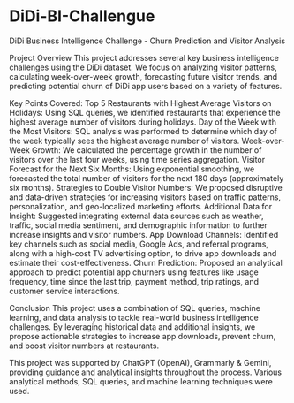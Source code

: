 # DiDi-BI-Challengue

DiDi Business Intelligence Challenge - Churn Prediction and Visitor Analysis

Project Overview
This project addresses several key business intelligence challenges using the DiDi dataset. We focus on analyzing visitor patterns, calculating week-over-week growth, forecasting future visitor trends, and predicting potential churn of DiDi app users based on a variety of features.

Key Points Covered:
Top 5 Restaurants with Highest Average Visitors on Holidays: Using SQL queries, we identified restaurants that experience the highest average number of visitors during holidays.
Day of the Week with the Most Visitors: SQL analysis was performed to determine which day of the week typically sees the highest average number of visitors.
Week-over-Week Growth: We calculated the percentage growth in the number of visitors over the last four weeks, using time series aggregation.
Visitor Forecast for the Next Six Months: Using exponential smoothing, we forecasted the total number of visitors for the next 180 days (approximately six months).
Strategies to Double Visitor Numbers: We proposed disruptive and data-driven strategies for increasing visitors based on traffic patterns, personalization, and geo-localized marketing efforts.
Additional Data for Insight: Suggested integrating external data sources such as weather, traffic, social media sentiment, and demographic information to further increase insights and visitor numbers.
App Download Channels: Identified key channels such as social media, Google Ads, and referral programs, along with a high-cost TV advertising option, to drive app downloads and estimate their cost-effectiveness.
Churn Prediction: Proposed an analytical approach to predict potential app churners using features like usage frequency, time since the last trip, payment method, trip ratings, and customer service interactions.

Conclusion
This project uses a combination of SQL queries, machine learning, and data analysis to tackle real-world business intelligence challenges. By leveraging historical data and additional insights, we propose actionable strategies to increase app downloads, prevent churn, and boost visitor numbers at restaurants.

This project was supported by ChatGPT (OpenAI), Grammarly & Gemini, providing guidance and analytical insights throughout the process. Various analytical methods, SQL queries, and machine learning techniques were used.
